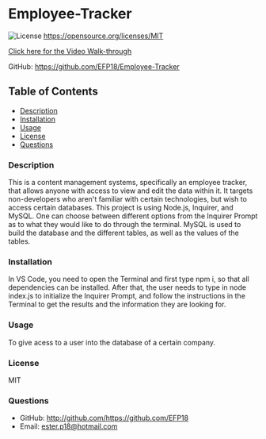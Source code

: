 # Employee-Tracker

  ![License](https://img.shields.io/badge/License-MIT.svg)
  https://opensource.org/licenses/MIT

  [Click here for the Video Walk-through](https://drive.google.com/file/d/1LnxgyXILymZMwLGLnqnyiignkoct2g83/view)

  GitHub: https://github.com/EFP18/Employee-Tracker


  ## Table of Contents

  * [Description](#description)
  * [Installation](#installation)
  * [Usage](#usage)    
  * [License](#license)  
  * [Questions](#questions)


  ### Description
  This is a content management systems, specifically an employee tracker, that allows anyone with access to view and edit the data within it. It targets non-developers who aren't familiar with certain technologies, but wish to access certain databases. 
  This project is using Node.js, Inquirer, and MySQL. One can choose between different options from the Inquirer Prompt as to what they would like to do through the terminal. MySQL is used to build the database and the different tables, as well as the values of the tables. 

  ### Installation
  In VS Code, you need to open the Terminal and first type npm i, so that all dependencies can be installed. After that, the user needs to type in node index.js to initialize the Inquirer Prompt, and follow the instructions in the Terminal to get the results and the information they are looking for. 

  ### Usage
  To give acess to a user into the database of a certain company. 

  ### License
  MIT

  ### Questions
  * GitHub: http://github.com/https://github.com/EFP18
  * Email: ester.p18@hotmail.com


